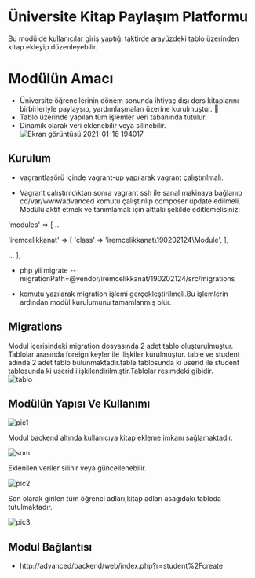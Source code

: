 # Üniversite Kitap Paylaşım Platformu

Bu modülde kullanıcılar giriş yaptığı taktirde arayüzdeki tablo üzerinden kitap ekleyip düzenleyebilir.<br>
# Modülün Amacı
- Üniversite öğrencilerinin dönem sonunda ihtiyaç dışı ders kitaplarını birbirleriyle paylayşıp, yardımlaşmaları üzerine kurulmuştur. :school: <br>
- Tablo üzerinde yapılan tüm işlemler veri tabanında tutulur.<br>
- Dinamik olarak veri eklenebilir veya silinebilir.<br>
![Ekran görüntüsü 2021-01-16 194017](https://user-images.githubusercontent.com/56557278/104817501-b4365200-5832-11eb-864d-b6c8c2254329.png)

## Kurulum

- vagrantlasörü içinde vagrant-up yapılarak vagrant çalıştırılmalı.<br>

- Vagrant çalıştırıldıktan sonra vagrant ssh ile sanal makinaya bağlanıp cd/var/www/advanced komutu çalıştırılıp composer update edilmeli.<br> 
Modülü aktif etmek ve tanımlamak için alttaki şekilde editlemelisiniz:


'modules' => [
...

'iremcelikkanat' => [
'class' => 'iremcelikkanat\190202124\Module',
],

...
],


- php yii migrate -- migrationPath=@vendor/iremcelikkanat/190202124/src/migrations <br>

- komutu yazılarak migration işlemi gerçekleştirilmeli.Bu işlemlerin ardından modül kurulumunu tamamlanmış olur.<br>
 
## Migrations

Modul içerisindeki migration dosyasında 2 adet tablo oluşturulmuştur. Tablolar arasında foreign keyler ile ilişkiler kurulmuştur. table ve student adında 2 adet tablo bulunmaktadır.table tablosunda ki userid ile student tablosunda ki userid ilişkilendirilmiştir.Tablolar resimdeki gibidir.<br>
![tablo](https://user-images.githubusercontent.com/56557278/104817046-daa6be00-582f-11eb-9cb9-26b1e24f8e3d.PNG)

## Modülün Yapısı Ve Kullanımı

![pic1](https://user-images.githubusercontent.com/56557278/104817145-7801f200-5830-11eb-87e0-ac195c451de4.png)

Modul backend altında kullanıcıya kitap ekleme imkanı sağlamaktadır. <br>

![som](https://user-images.githubusercontent.com/56557278/105211461-55881580-5b5d-11eb-883d-13bc4f4ee1c3.png)

Eklenilen veriler silinir veya güncellenebilir.<br>

![pic2](https://user-images.githubusercontent.com/56557278/104817354-d4b1dc80-5831-11eb-9d4c-9d23b8d33bed.png)

Son olarak girilen tüm öğrenci adları,kitap adları asagıdakı tabloda tutulmaktadır.<br>

![pic3](https://user-images.githubusercontent.com/56557278/104817419-3ffbae80-5832-11eb-96eb-beeaa1b22ed4.png)

## Modul Bağlantısı
- http://advanced/backend/web/index.php?r=student%2Fcreate
